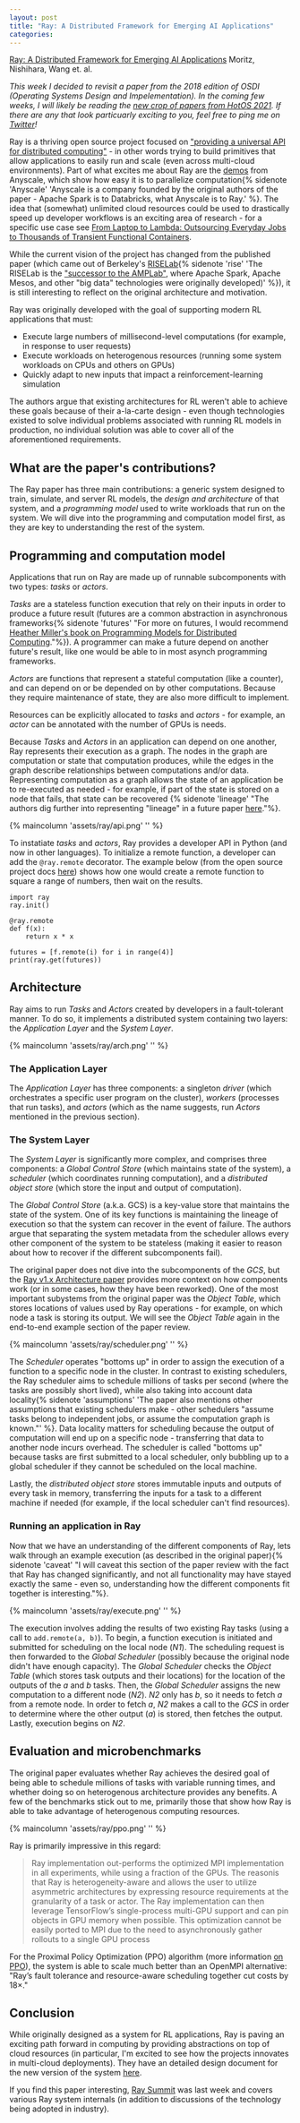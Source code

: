 ```yaml
---
layout: post
title: "Ray: A Distributed Framework for Emerging AI Applications"
categories:
---
```


[Ray: A Distributed Framework for Emerging AI Applications](https://www.usenix.org/system/files/osdi18-moritz.pdf) Moritz, Nishihara, Wang et. al.

_This week I decided to revisit a paper from the 2018 edition of OSDI (Operating Systems Design and Impelementation). In the coming few weeks, I will likely be reading the [new crop of papers from HotOS 2021](https://sigops.org/s/conferences/hotos/2021/). If there are any that look particuarly exciting to you, feel free to ping me on [Twitter](https://twitter.com/micahlerner)!_

Ray is a thriving open source project focused on ["providing a universal API for distributed computing"](https://docs.google.com/document/d/1lAy0Owi-vPz2jEqBSaHNQcy2IBSDEHyXNOQZlGuj93c/preview#heading=h.ojukhb92k93n0) - in other words trying to build primitives that allow applications to easily run and scale (even across multi-cloud environments). Part of what excites me about Ray are the [demos](https://www.youtube.com/watch?v=8GTd8Y_JGTQ) from Anyscale, which show how easy it is to parallelize computation{% sidenote 'Anyscale' 'Anyscale is a company founded by the original authors of the paper - Apache Spark is to Databricks, what Anyscale is to Ray.' %}. The idea that (somewhat) unlimited cloud resources could be used to drastically speed up developer workflows is an exciting area of research - for a specific use case see [From Laptop to Lambda:  Outsourcing Everyday Jobs to Thousands  of Transient Functional Containers](https://stanford.edu/~sadjad/gg-paper.pdf).

While the current vision of the project has changed from the published paper (which came out of Berkeley's [RISELab](https://rise.cs.berkeley.edu/){% sidenote 'rise' 'The RISELab is the ["successor to the AMPLab"](https://engineering.berkeley.edu/news/2017/01/berkeley-launches-riselab-enabling-computers-to-make-intelligent-real-time-decisions/), where Apache Spark, Apache Mesos, and other "big data" technologies were originally developed)' %}), it is still interesting to reflect on the original architecture and motivation.

Ray was originally developed with the goal of supporting modern RL applications that must:

- Execute large numbers of millisecond-level computations (for example, in response to user requests)
- Execute workloads on heterogenous resources (running some system workloads on CPUs and others on GPUs)
- Quickly adapt to new inputs that impact a reinforcement-learning simulation

The authors argue that existing architectures for RL weren't able to achieve these goals because of their a-la-carte design - even though technologies existed to solve individual problems associated with running RL models in production, no individual solution was able to cover all of the aforementioned requirements.


## What are the paper's contributions?

The Ray paper has three main contributions: a generic system designed to train, simulate, and server RL models, the _design and architecture_ of that system, and a _programming model_ used to write workloads that run on the system. We will dive into the programming and computation model first, as they are key to understanding the rest of the system.

## Programming and computation model

Applications that run on Ray are made up of runnable subcomponents with two types: _tasks_ or _actors_. 

_Tasks_ are a stateless function execution that rely on their inputs in order to produce a future result (futures are a common abstraction in asynchronous frameworks{% sidenote 'futures' "For more on futures, I would recommend [Heather Miller's book on  Programming Models for Distributed Computing](http://dist-prog-book.com/chapter/2/futures.html)."%}). A programmer can make a future depend on another future's result, like one would be able to in most asynch programming frameworks. 

_Actors_ are functions that represent a stateful computation (like a counter), and can depend on or be depended on by other computations. Because they require maintenance of state, they are also more difficult to implement.

Resources can be explicitly allocated to _tasks_ and _actors_ - for example, an _actor_ can be annotated with the number of GPUs is needs.

Because _Tasks_ and _Actors_ in an application can depend on one another, Ray represents their execution as a graph. The nodes in the graph are computation or state that computation produces, while the edges in the graph describe relationships between computations and/or data. Representing computation as a graph allows the state of an application be to re-executed as needed - for example, if part of the state is stored on a node that fails, that state can be recovered {% sidenote 'lineage' "The authors dig further into representing "lineage" in a future paper [here](https://dl.acm.org/doi/pdf/10.1145/3341301.3359653)."%}.

{% maincolumn 'assets/ray/api.png' '' %}

To instatiate _tasks_ and _actors_, Ray provides a developer API in Python (and now in other languages). To initialize a remote function, a developer can add the `@ray.remote` decorator. The example below (from the open source project docs [here](https://github.com/ray-project/ray#quick-start)) shows how one would create a remote function to square a range of numbers, then wait on the results.

```
import ray
ray.init()

@ray.remote
def f(x):
    return x * x

futures = [f.remote(i) for i in range(4)]
print(ray.get(futures))
```


## Architecture

Ray aims to run _Tasks_ and _Actors_ created by developers in a fault-tolerant manner. To do so, it implements a distributed system containing two layers: the _Application Layer_ and the _System Layer_. 

{% maincolumn 'assets/ray/arch.png' '' %}


### The Application Layer
The _Application Layer_ has three components: a singleton _driver_ (which orchestrates a specific user program on the cluster), _workers_ (processes that run tasks), and _actors_ (which as the name suggests, run _Actors_ mentioned in the previous section).

### The System Layer
The _System Layer_ is significantly more complex, and comprises three components: a _Global Control Store_ (which maintains state of the system), a _scheduler_ (which coordinates running computation), and a _distributed object store_ (which store the input and output of computation).

The _Global Control Store_ (a.k.a. GCS) is a key-value store that maintains the state of the system. One of its key functions is maintaining the lineage of execution so that the system can recover in the event of failure. The authors argue that separating the system metadata from the scheduler allows every other component of the system to be stateless (making it easier to reason about how to recover if the different subcomponents fail). 

The original paper does not dive into the subcomponents of the _GCS_, but the [Ray v1.x Architecture paper](https://docs.google.com/document/d/1lAy0Owi-vPz2jEqBSaHNQcy2IBSDEHyXNOQZlGuj93c/preview#) provides more context on how components work (or in some cases, how they have been reworked). One of the most important subystems from the original paper was the _Object Table_, which stores locations of values used by Ray operations - for example, on which node a task is storing its output. We will see the _Object Table_ again in the end-to-end example section of the paper review.

{% maincolumn 'assets/ray/scheduler.png' '' %}

The _Scheduler_ operates "bottoms up" in order to assign the execution of a function to a specific node in the cluster. In contrast to existing schedulers, the Ray scheduler aims to schedule millions of tasks per second (where the tasks are possibly short lived), while also taking into account data locality{% sidenote 'assumptions' 'The paper also mentions other assumptions that existing schedulers make - other schedulers "assume tasks belong to independent jobs, or assume the computation graph is known."' %}. Data locality matters for scheduling because the output of computation will end up on a specific node - transferring that data to another node incurs overhead. The scheduler is called "bottoms up" because tasks are first submitted to a local scheduler, only bubbling up to a global scheduler if they cannot be scheduled on the local machine.

Lastly, the _distributed object store_ stores immutable inputs and outputs of every task in memory, transferring the inputs for a task to a different machine if needed (for example, if the local scheduler can't find resources).

### Running an application in Ray

Now that we have an understanding of the different components of Ray, lets walk through an example execution (as described in the original paper){% sidenote 'caveat' "I will caveat this section of the paper review with the fact that Ray has changed significantly, and not all functionality may have stayed exactly the same - even so, understanding how the different components fit together is interesting."%}.

{% maincolumn 'assets/ray/execute.png' '' %}

The execution involves adding the results of two existing Ray tasks (using a call to `add.remote(a, b)`). To begin, a function execution is initiated and submitted for scheduling on the local node (_N1_). The scheduling request is then forwarded to the _Global Scheduler_ (possibly because the original node didn't have enough capacity). The _Global Scheduler_ checks the _Object Table_ (which stores task outputs and their locations) for the location of the outputs of the _a_ and _b_ tasks. Then, the _Global Scheduler_ assigns the new computation to a different node (_N2_). _N2_ only has _b_, so it needs to fetch _a_ from a remote node. In order to fetch _a_, _N2_ makes a call to the _GCS_ in order to determine where the other output (_a_) is stored, then fetches the output. Lastly, execution begins on _N2_.  
## Evaluation and microbenchmarks

The original paper evaluates whether Ray achieves the desired goal of being able to schedule millions of tasks with variable running times, and whether doing so on heterogenous architecture provides any benefits. A few of the benchmarks stick out to me, primarily those that show how Ray is able to take advantage of heterogenous computing resources. 

{% maincolumn 'assets/ray/ppo.png' '' %}

Ray is primarily impressive in this regard:

> Ray implementation out-performs the optimized MPI implementation in all experiments, while using a fraction of the GPUs. The reasonis that Ray is heterogeneity-aware and allows the user to utilize asymmetric architectures by expressing resource requirements at the granularity of a task or actor. The Ray implementation can then leverage TensorFlow’s single-process multi-GPU support and can pin objects in GPU memory when possible. This optimization cannot be easily ported to MPI due to the need to asynchronously gather rollouts to a single GPU process

For the Proximal Policy Optimization (PPO) algorithm (more information [on PPO](https://openai.com/blog/openai-baselines-ppo/)), the system is able to scale much better than an OpenMPI alternative: "Ray’s fault tolerance and resource-aware scheduling together cut costs by 18×."

## Conclusion

While originally designed as a system for RL applications, Ray is paving an exciting path forward in computing by providing abstractions on top of cloud resources (in particular, I'm excited to see how the projects innovates in multi-cloud deployments). They have an detailed design document for the new version of the system [here](https://docs.google.com/document/d/1lAy0Owi-vPz2jEqBSaHNQcy2IBSDEHyXNOQZlGuj93c/preview#).

If you find this paper interesting, [Ray Summit](https://raysummit.anyscale.com/speakers) was last week and covers various Ray system internals (in addition to discussions of the technology being adopted in industry). 
